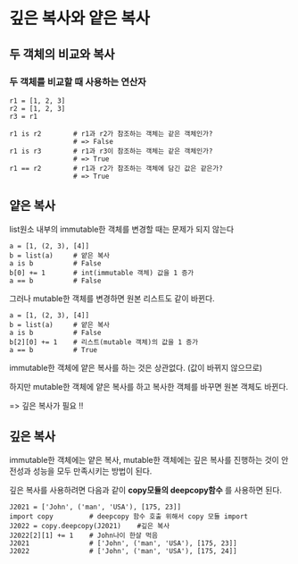 # 깊은 복사와 얕은 복사

## 두 객체의 비교와 복사

### 두 객체를 비교할 때 사용하는 연산자
```python3
r1 = [1, 2, 3]
r2 = [1, 2, 3]
r3 = r1         

r1 is r2        # r1과 r2가 참조하는 객체는 같은 객체인가?
                # => False
r1 is r3        # r1과 r3이 참조하는 객체는 같은 객체인가?              
                # => True
r1 == r2        # r1과 r2가 참조하는 객체에 담긴 값은 같은가?
                # => True
```
## 얕은 복사
list원소 내부의 immutable한 객체를 변경할 때는 문제가 되지 않는다
```python3
a = [1, (2, 3), [4]]
b = list(a)     # 얕은 복사
a is b          # False
b[0] += 1       # int(immutable 객체) 값을 1 증가
a == b          # False
```
그러나 mutable한 객체를 변경하면 원본 리스트도 같이 바뀐다.
```python3
a = [1, (2, 3), [4]]
b = list(a)     # 얕은 복사
a is b          # False
b[2][0] += 1    # 리스트(mutable 객체)의 값을 1 증가
a == b          # True
```
immutable한 객체에 얕은 복사를 하는 것은 상관없다. (값이 바뀌지 않으므로)

하지만 mutable한 객체에 얕은 복사를 하고 복사한 객체를 바꾸면 원본 객체도 바뀐다.

=> 깊은 복사가 필요 !!

## 깊은 복사

immutable한 객체에는 얕은 복사, mutable한 객체에는 깊은 복사를 진행하는 것이 안전성과 성능을 모두 만족시키는 방법이 된다.

깊은 복사를 사용하려면 다음과 같이 **copy모듈의 deepcopy함수** 를 사용하면 된다.

```python3
J2021 = ['John', ('man', 'USA'), [175, 23]]
import copy         # deepcopy 함수 호출 위해서 copy 모듈 import
J2022 = copy.deepcopy(J2021)    #깊은 복사
J2022[2][1] += 1    # John나이 한살 먹음
J2021               # ['John', ('man', 'USA'), [175, 23]]
J2022               # ['John', ('man', 'USA'), [175, 24]]
```


